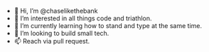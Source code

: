 + 👋 Hi, I’m @chaselikethebank
+ 👀 I’m interested in all things code and triathlon.
+ 🌱 I’m currently learning how to stand and type at the same time. 
+ 💞️ I’m looking to build small tech.
+ 📫 Reach via pull request. 

<!---
chaselikethebank/chaselikethebank is a ✨ special ✨ repository because its `README.md` (this file) appears on your GitHub profile.
You can click the Preview link to take a look at your changes.
--->
